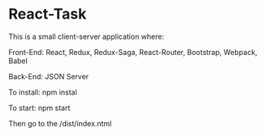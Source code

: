 # React-Task
This is a small client-server application where:

  Front-End: React, Redux, Redux-Saga, React-Router, Bootstrap, Webpack, Babel

  Back-End: JSON Server

To install: npm instal

To start: npm start

Then go to the /dist/index.ntml 

